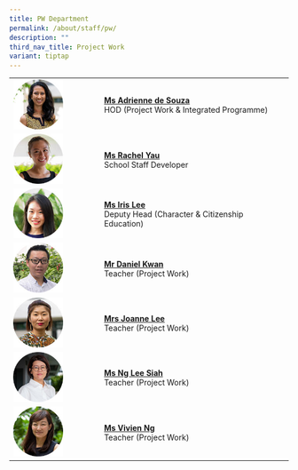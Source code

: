 ```yaml
---
title: PW Department
permalink: /about/staff/pw/
description: ""
third_nav_title: Project Work
variant: tiptap
---
```

<table style="minWidth: 50px">
<colgroup>
<col>
<col>
</colgroup>
<tbody>
<tr>
<td rowspan="1" colspan="1"><a class="isomer-image-wrapper" href="mailto:adrienne.de.souza@ejc.edu.sg"><img style="width: 60%;" height="auto" width="100%" src="/images/Staff/PW-Adrienne-de-Souza_s.jpg"></a>
</td>
<td rowspan="1" colspan="1">
<p><strong><a href="mailto:adrienne.de.souza@ejc.edu.sg" rel="noopener noreferrer nofollow" target="_blank">Ms Adrienne de Souza</a></strong> 
<br>HOD (Project Work &amp; Integrated Programme)</p>
</td>
</tr>
<tr>
<td rowspan="1" colspan="1"><a class="isomer-image-wrapper" href="mailto:rachel.yau@ejc.edu.sg"><img style="width: 60%;" height="auto" width="100%" src="/images/Staff/Sci-Rachel-Yau_s.jpg"></a>
</td>
<td rowspan="1" colspan="1">
<p><strong><a href="mailto:rachel.yau@ejc.edu.sg" rel="noopener noreferrer nofollow" target="_blank">Ms Rachel Yau</a></strong> 
<br>School Staff Developer</p>
</td>
</tr>
<tr>
<td rowspan="1" colspan="1"><a class="isomer-image-wrapper" href="mailto:iris.lee@ejc.edu.sg"><img style="width: 60%;" height="auto" width="100%" src="/images/Staff/PW-Iris-Lee_s-2.jpg"></a>
</td>
<td rowspan="1" colspan="1">
<p><strong><a href="mailto:iris.lee@ejc.edu.sg" rel="noopener noreferrer nofollow" target="_blank">Ms Iris Lee</a></strong> 
<br>Deputy Head (Character &amp; Citizenship Education)</p>
</td>
</tr>
<tr>
<td rowspan="1" colspan="1"><a class="isomer-image-wrapper" href="mailto:daniel.kwan@ejc.edu.sg"><img style="width: 60%;" height="auto" width="100%" src="/images/Staff/PW_DanielKwan_s.jpg"></a>
</td>
<td rowspan="1" colspan="1">
<p><strong><a href="mailto:daniel.kwan@ejc.edu.sg" rel="noopener noreferrer nofollow" target="_blank">Mr Daniel Kwan</a></strong> 
<br>Teacher (Project Work)</p>
</td>
</tr>
<tr>
<td rowspan="1" colspan="1"><a class="isomer-image-wrapper" href="mailto:joanne.lee@ejc.edu.sg"><img style="width: 60%;" height="auto" width="100%" src="/images/Staff/EL-Joanne-Lee_s.jpg"></a>
</td>
<td rowspan="1" colspan="1">
<p><strong><a href="mailto:joanne.lee@ejc.edu.sg" rel="noopener noreferrer nofollow" target="_blank">Mrs Joanne Lee</a></strong>
<br>Teacher (Project Work)</p>
</td>
</tr>
<tr>
<td rowspan="1" colspan="1"><a class="isomer-image-wrapper" href="mailto:ng.lee.siah@ejc.edu.sg"><img style="width: 60%;" height="auto" width="100%" src="/images/Staff/PW-Ng-Lee-Siah_s.jpg"></a>
</td>
<td rowspan="1" colspan="1">
<p><strong><a href="mailto:ng.lee.siah@ejc.edu.sg" rel="noopener noreferrer nofollow" target="_blank">Ms Ng Lee Siah</a></strong> 
<br>Teacher (Project Work)</p>
</td>
</tr>
<tr>
<td rowspan="1" colspan="1"><a class="isomer-image-wrapper" href="mailto:vivien.ng@ejc.edu.sg"><img style="width: 60%;" height="auto" width="100%" src="/images/Staff/Sci-Vivien-Ng_s.jpg"></a>
</td>
<td rowspan="1" colspan="1">
<p><strong><a href="mailto:vivien.ng@ejc.edu.sg" rel="noopener noreferrer nofollow" target="_blank">Ms Vivien Ng</a></strong> 
<br>Teacher (Project Work)</p>
</td>
</tr>
</tbody>
</table>
<p></p>
<p></p>
<p></p>
<p></p>
<p></p>
<p></p>
<p></p>
